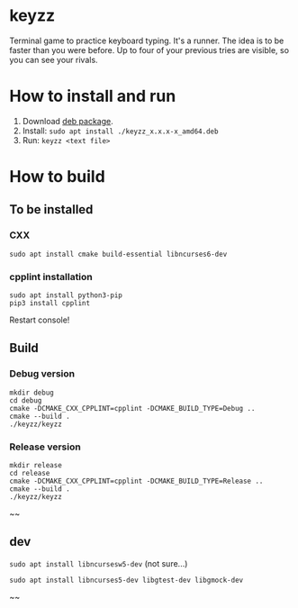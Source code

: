 # keyzz
Terminal game to practice keyboard typing. It's a runner. The idea is to be faster than you were before. Up to four of your previous tries are visible, so you can see your rivals.

# How to install and run

1. Download [deb package](https://...).
1. Install: `sudo apt install ./keyzz_x.x.x-x_amd64.deb`
1. Run: `keyzz <text file>`

# How to build

## To be installed

### CXX
```
sudo apt install cmake build-essential libncurses6-dev
```

### cpplint installation
```
sudo apt install python3-pip
pip3 install cpplint
```
Restart console!

## Build

### Debug version
```
mkdir debug
cd debug
cmake -DCMAKE_CXX_CPPLINT=cpplint -DCMAKE_BUILD_TYPE=Debug ..
cmake --build .
./keyzz/keyzz
```

### Release version
```
mkdir release
cd release
cmake -DCMAKE_CXX_CPPLINT=cpplint -DCMAKE_BUILD_TYPE=Release ..
cmake --build .
./keyzz/keyzz
```




~~
## dev
`sudo apt install libncursesw5-dev` (not sure...)
```
sudo apt install libncurses5-dev libgtest-dev libgmock-dev
```
~~
